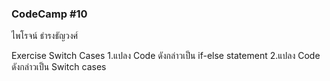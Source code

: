 ### CodeCamp #10
ไพโรจน์ ธำรงธัญวงศ์


Exercise Switch Cases
1.แปลง Code ดังกล่าวเป็น if-else statement
2.แปลง Code ดังกล่าวเป็น Switch cases